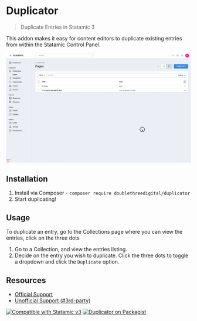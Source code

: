 # Duplicator
> Duplicate Entries in Statamic 3

This addon makes it easy for content editors to duplicate existing entries from within the Statamic Control Panel.

![Addon Demo](./demo.gif)

## Installation

1. Install via Composer - `composer require doublethreedigital/duplicator`
2. Start duplicating!

## Usage

To duplicate an entry, go to the Collections page where you can view the entries, click on the three dots

1. Go to a Collection, and view the entries listing.
2. Decide on the entry you wish to duplicate. Click the three dots to toggle a dropdown and click the `Duplicate` option.

## Resources
* [Official Support](https://doublethree.digital)
* [Unofficial Support (#3rd-party)](https://statamic.com/discord)

<p>
<a href="https://statamic.com"><img src="https://img.shields.io/badge/Statamic-3.0+-FF269E?style=for-the-badge" alt="Compatible with Statamic v3"></a>
<a href="https://packagist.org/packages/doublethreedigital/duplicator/stats"><img src="https://img.shields.io/packagist/v/doublethreedigital/duplicator?style=for-the-badge" alt="Duplicator on Packagist"></a>
</p>
